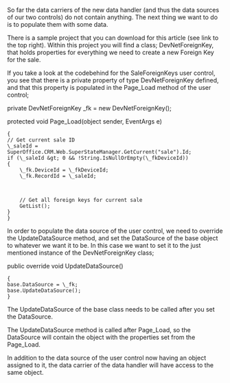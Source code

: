 <properties date="2016-06-24"
SortOrder="17"
/>

So far the data carriers of the new data handler (and thus the data sources of our two controls) do not contain anything. The next thing we want to do is to populate them with some data.

There is a sample project that you can download for this article (see link to the top right). Within this project you will find a class; DevNetForeignKey, that holds properties for everything we need to create a new Foreign Key for the sale.

If you take a look at the codebehind for the SaleForeignKeys user control, you see that there is a private property of type DevNetForeignKey defined, and that this property is populated in the Page\_Load method of the user control;

private DevNetForeignKey \_fk = new DevNetForeignKey();

 

protected void Page\_Load(object sender, EventArgs e)

    {
    // Get current sale ID
    \_saleId = SuperOffice.CRM.Web.SuperStateManager.GetCurrent("sale").Id;
    if (\_saleId &gt; 0 && !String.IsNullOrEmpty(\_fkDeviceId))
    {
        \_fk.DeviceId = \_fkDeviceId;
        \_fk.RecordId = \_saleId;

 

        // Get all foreign keys for current sale
        GetList();
    }
    }

In order to populate the data source of the user control, we need to override the UpdateDataSource method, and set the DataSource of the base object to whatever we want it to be. In this case we want to set it to the just mentioned instance of the DevNetForeignKey class;

public override void UpdateDataSource()

    {
    base.DataSource = \_fk;
    base.UpdateDataSource();
    }

The UpdateDataSource of the base class needs to be called after you set the DataSource.

The UpdateDataSource method is called after Page\_Load, so the DataSource will contain the object with the properties set from the Page\_Load.

In addition to the data source of the user control now having an object assigned to it, the data carrier of the data handler will have access to the same object.

